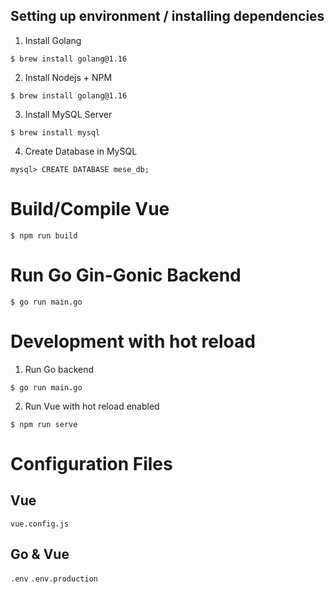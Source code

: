 ## Setting up environment / installing dependencies

1. Install Golang

```command
$ brew install golang@1.16
```

2. Install Nodejs + NPM

```command
$ brew install golang@1.16
```

3. Install MySQL Server

```command
$ brew install mysql
```

4. Create Database in MySQL

```command
mysql> CREATE DATABASE mese_db;
```

# Build/Compile Vue

```command
$ npm run build
```

# Run Go Gin-Gonic Backend

```command
$ go run main.go
```

# Development with hot reload

1. Run Go backend

```command
$ go run main.go
```

2. Run Vue with hot reload enabled

```command
$ npm run serve
```

# Configuration Files

## Vue

`vue.config.js`

## Go & Vue

`.env`
`.env.production`
